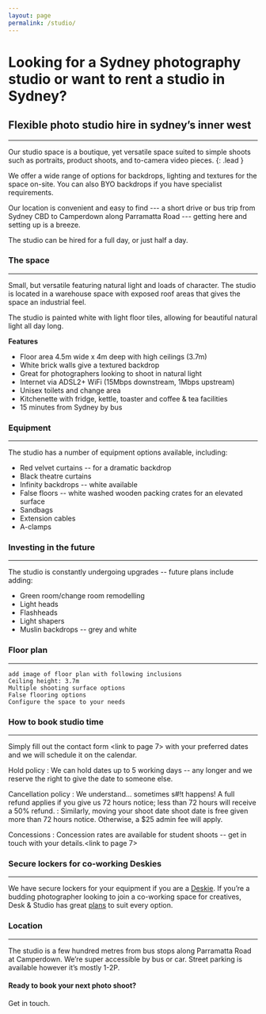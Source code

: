 ```yaml
---
layout: page
permalink: /studio/
---
```

# Looking for a Sydney photography studio or want to rent a studio in Sydney?

## Flexible photo studio hire in sydney’s inner west

---

Our studio space is a boutique, yet versatile space suited to simple shoots such as portraits, product shoots, and to-camera video pieces.
{: .lead }

We offer a wide range of options for backdrops, lighting and textures for the space on-site. You can also BYO backdrops if you have specialist requirements. 

Our location is convenient and easy to find --- a short drive or bus trip from Sydney CBD to Camperdown along Parramatta Road --- getting here and setting up is a breeze.

The studio can be hired for a full day, or just half a day. 

### The space

---

Small, but versatile featuring natural light and loads of character. The studio is located in a warehouse space with exposed roof areas that gives the space an industrial feel. 

The studio is painted white with light floor tiles, allowing for beautiful natural light all day long.

**Features**

- Floor area 4.5m wide x 4m deep with high ceilings (3.7m)
- White brick walls give a textured backdrop
- Great for photographers looking to shoot in natural light
- Internet via ADSL2+ WiFi (15Mbps downstream, 1Mbps upstream)
- Unisex toilets and change area
- Kitchenette with fridge, kettle, toaster and coffee &amp; tea facilities
- 15 minutes from Sydney by bus

### Equipment

---

The studio has a number of equipment options available, including:

- Red velvet curtains -- for a dramatic backdrop
- Black theatre curtains
- Infinity backdrops -- white available
- False floors -- white washed wooden packing crates for an elevated surface
- Sandbags
- Extension cables
- A-clamps

### Investing in the future

---

The studio is constantly undergoing upgrades -- future plans include adding:

- Green room/change room remodelling
- Light heads
- Flashheads
- Light shapers
- Muslin backdrops -- grey and white

### Floor plan

---

```
add image of floor plan with following inclusions
Ceiling height: 3.7m
Multiple shooting surface options
False flooring options
Configure the space to your needs
```

### How to book studio time

---

Simply fill out the contact form <link to page 7> with your preferred dates and we will schedule it on the calendar. 

Hold policy
: We can hold dates up to 5 working days -- any longer and we reserve the right to give the date to someone else. 

Cancellation policy
: We understand&hellip; sometimes s#!t happens! A full refund applies if you give us 72 hours notice; less than 72 hours will receive a 50% refund. 
: Similarly, moving your shoot date shoot date is free given more than 72 hours notice. Otherwise, a $25 admin fee will apply.
  
Concessions
: Concession rates are available for student shoots -- get in touch with your details.<link to page 7>
 
### Secure lockers for co-working Deskies

---

We have secure lockers for your equipment if you are a [Deskie](/desk/). If you’re a budding photographer looking to join a co-working space for creatives, Desk &amp; Studio has great [plans](/plans/) to suit every option.

### Location

---

The studio is a few hundred metres from bus stops along Parramatta Road at Camperdown. We’re super accessible by bus or car. Street parking is available however it’s mostly 1-2P. 

#### Ready to book your next photo shoot?

Get in touch.
